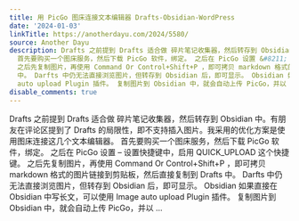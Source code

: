 ```yaml
---
title: 用 PicGo 图床连接文本编辑器 Drafts-Obsidian-WordPress
date: '2024-01-03'
linkTitle: https://anotherdayu.com/2024/5580/
source: Another Dayu
description: Drafts 之前提到 Drafts 适合做 碎片笔记收集器，然后转存到 Obsidian 中。有朋友在评论区提到了 Drafts 的局限性，即不支持插入图片。我采用的优化方案是使用图床连接这几个文本编辑器。
  首先要购买一个图床服务，然后下载 PicGo 软件，绑定。 之后在 PicGo 设置 &#8211; 设置快捷键中，启用 QUICK_UPLOAD 这个快捷键。
  之后先复制图片，再使用 Command Or Control+Shift+P ，即可拷贝 markdown 格式的图片链接到剪贴板，然后直接复制到 Drafts
  中。 Darfts 中仍无法直接浏览图片，但转存到 Obsidian 后，即可显示。 Obsidian 如果直接在 Obsidian 中写长文，可以使用 Image
  auto upload Plugin 插件。 复制图片到 Obsidian 中，就会自动上传 PicGo，并以 ...
disable_comments: true
---
```

Drafts 之前提到 Drafts 适合做 碎片笔记收集器，然后转存到 Obsidian 中。有朋友在评论区提到了 Drafts 的局限性，即不支持插入图片。我采用的优化方案是使用图床连接这几个文本编辑器。 首先要购买一个图床服务，然后下载 PicGo 软件，绑定。 之后在 PicGo 设置 &#8211; 设置快捷键中，启用 QUICK_UPLOAD 这个快捷键。 之后先复制图片，再使用 Command Or Control+Shift+P ，即可拷贝 markdown 格式的图片链接到剪贴板，然后直接复制到 Drafts 中。 Darfts 中仍无法直接浏览图片，但转存到 Obsidian 后，即可显示。 Obsidian 如果直接在 Obsidian 中写长文，可以使用 Image auto upload Plugin 插件。 复制图片到 Obsidian 中，就会自动上传 PicGo，并以 ...